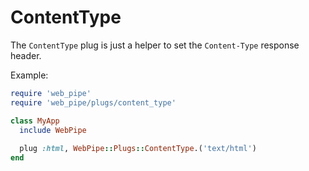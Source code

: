 # ContentType

The `ContentType` plug is just a helper to set the `Content-Type` response
header.

Example:

```ruby
require 'web_pipe'
require 'web_pipe/plugs/content_type'

class MyApp
  include WebPipe
  
  plug :html, WebPipe::Plugs::ContentType.('text/html')
end
```
